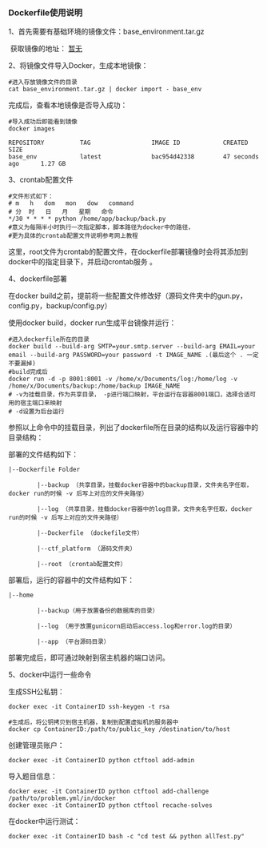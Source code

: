 ### Dockerfile使用说明

1、首先需要有基础环境的镜像文件：base_environment.tar.gz

​	获取镜像的地址： [暂无]()

2、将镜像文件导入Docker，生成本地镜像：

```shell
#进入存放镜像文件的目录
cat base_environment.tar.gz | docker import - base_env
```

完成后，查看本地镜像是否导入成功：

```shell
#导入成功后即能看到镜像
docker images

REPOSITORY          TAG                 IMAGE ID            CREATED             SIZE
base_env            latest              bac954d42338        47 seconds ago      1.27 GB
```

3、crontab配置文件

```shell
#文件形式如下：
# m   h   dom   mon   dow   command
# 分  时   日   月   星期   命令
*/30 * * * * python /home/app/backup/back.py
#意义为每隔半小时执行一次指定脚本，脚本路径为docker中的路径，
#更为具体的crontab配置文件说明参考网上教程
```

这里，root文件为crontab的配置文件，在dockerfile部署镜像时会将其添加到docker中的指定目录下，并启动crontab服务 。

4、dockerfile部署

在docker build之前，提前将一些配置文件修改好（源码文件夹中的gun.py，config.py，backup/config.py）

使用docker build，docker run生成平台镜像并运行：

```shell
#进入dockerfile所在的目录
docker build --build-arg SMTP=your.smtp.server --build-arg EMAIL=your email --build-arg PASSWORD=your password -t IMAGE_NAME .(最后这个 . 一定不要漏掉)
#build完成后
docker run -d -p 8001:8001 -v /home/x/Documents/log:/home/log -v /home/x/Documents/backup:/home/backup IMAGE_NAME
# -v为挂载目录，作为共享目录， -p进行端口映射，平台运行在容器8001端口，选择合适可用的宿主端口来映射
# -d设置为后台运行
```

参照以上命令中的挂载目录，列出了dockerfile所在目录的结构以及运行容器中的目录结构：

部署的文件结构如下：

```
|--Dockerfile Folder

		|--backup （共享目录，挂载docker容器中的backup目录，文件夹名字任取，docker run的时候 -v 后写上对应的文件夹路径）

		|--log （共享目录，挂载docker容器中的log目录，文件夹名字任取，docker run的时候 -v 后写上对应的文件夹路径）

		|--Dockerfile （dockefile文件）

		|--ctf_platform （源码文件夹）

		|--root （crontab配置文件）
```

部署后，运行的容器中的文件结构如下：

```
|--home

		|--backup（用于放置备份的数据库的目录）

 		|--log （用于放置gunicorn启动后access.log和error.log的目录）

		|--app （平台源码目录）
```

部署完成后，即可通过映射到宿主机器的端口访问。



5、docker中运行一些命令

生成SSH公私钥：

```
docker exec -it ContainerID ssh-keygen -t rsa

#生成后，将公钥拷贝到宿主机器，复制到配置虚拟机的服务器中
docker cp ContainerID:/path/to/public_key /destination/to/host
```

创建管理员账户：

```
docker exec -it ContainerID python ctftool add-admin
```

导入题目信息：

```
docker exec -it ContainerID python ctftool add-challenge /path/to/problem.yml/in/docker
docker exec -it ContainerID python ctftool recache-solves
```

在docker中运行测试：

```
docker exec -it ContainerID bash -c "cd test && python allTest.py"
```



